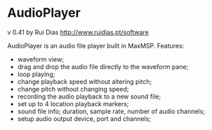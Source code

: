 # AudioPlayer
v 0.41
by Rui Dias
http://www.ruidias.pt/software


AudioPlayer is an audio file player built in MaxMSP.
Features:
- waveform view;
- drag and drop the audio file directly to the waveform pane;
- loop playing;
- change playback speed without altering pitch;
- change pitch without changing speed;
- recording the audio playback to a new sound file;
- set up to 4 location playback markers;
- sound file info; duration, sample rate, number of audio channels;
- setup audio output device, port and channels;

